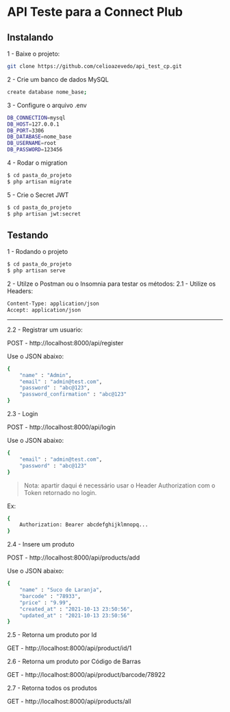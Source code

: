 # API Teste para a Connect Plub

Instalando
-------
1 - Baixe o projeto:
```sh
git clone https://github.com/celioazevedo/api_test_cp.git
```

2 - Crie um banco de dados MySQL
```sh
create database nome_base;
```

3 - Configure o arquivo .env

```sh
DB_CONNECTION=mysql
DB_HOST=127.0.0.1
DB_PORT=3306
DB_DATABASE=nome_base
DB_USERNAME=root
DB_PASSWORD=123456
```

4 - Rodar o migration

```sh
$ cd pasta_do_projeto
$ php artisan migrate
```

5 - Crie o Secret JWT

```sh
$ cd pasta_do_projeto
$ php artisan jwt:secret
```

Testando
-------
1 - Rodando o projeto
```sh
$ cd pasta_do_projeto
$ php artisan serve
```
2 - Utilze o Postman ou o Insomnia para testar os métodos:
2.1 - Utilize os Headers:

```sh
Content-Type: application/json
Accept: application/json
```

-------
2.2 - Registrar um usuario:

POST - http://localhost:8000/api/register

Use o JSON abaixo:
```sh
{
	"name" : "Admin",
	"email" : "admin@test.com",
	"password" : "abc@123",
	"password_confirmation" : "abc@123"
}
```

2.3 - Login

POST - http://localhost:8000/api/login

Use o JSON abaixo:
```sh
{
	"email" : "admin@test.com",
	"password" : "abc@123"
}
```
> Nota: apartir daqui é necessário usar o Header Authorization com o Token retornado no login.

Ex:

```sh
{
	Authorization: Bearer abcdefghijklmnopq...
}
```
2.4 - Insere um produto

POST - http://localhost:8000/api/products/add

Use o JSON abaixo:
```sh
{
	"name" : "Suco de Laranja",
	"barcode" : "78933",
	"price" : "9.99",
	"created_at" : "2021-10-13 23:50:56",
	"updated_at" : "2021-10-13 23:50:56"
}
```

2.5 - Retorna um produto por Id

GET - http://localhost:8000/api/product/id/1

2.6 - Retorna um produto por Código de Barras

GET - http://localhost:8000/api/product/barcode/78922

2.7 - Retorna todos os produtos

GET - http://localhost:8000/api/products/all
